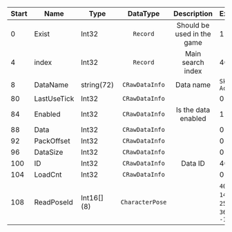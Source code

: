 |Start|Name|Type|DataType|Description|Example|
|---|---|---|:---:|:---:|---|
|0|Exist|Int32|`Record`|Should be used in the game|1|
|4|index|Int32|`Record`|Main search index|40|
|8|DataName|string(72)|`CRawDataInfo`|Data name|`Skill Action 6`|
|80|LastUseTick|Int32|`CRawDataInfo`||0|
|84|Enabled|Int32|`CRawDataInfo`|Is the data enabled|1|
|88|Data|Int32|`CRawDataInfo`||0|
|92|PackOffset|Int32|`CRawDataInfo`||0|
|96|DataSize|Int32|`CRawDataInfo`||0|
|100|ID|Int32|`CRawDataInfo`|Data ID|40|
|104|LoadCnt|Int32|`CRawDataInfo`||0|
|108|ReadPoseId|Int16[] (8)|`CharacterPose`||`40`, `94`, `148`, `202`, `256`, `310`, `364`, `-12851`|
